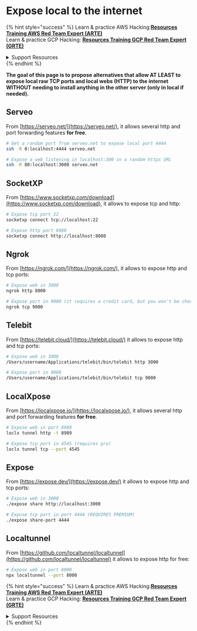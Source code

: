 # Expose local to the internet

{% hint style="success" %}
Learn & practice AWS Hacking:<img src="../../.gitbook/assets/arte.png" alt="" data-size="line">[**Resources Training AWS Red Team Expert (ARTE)**](https://training.khulnasoft.com/courses/arte)<img src="../../.gitbook/assets/arte.png" alt="" data-size="line">\
Learn & practice GCP Hacking: <img src="../../.gitbook/assets/grte.png" alt="" data-size="line">[**Resources Training GCP Red Team Expert (GRTE)**<img src="../../.gitbook/assets/grte.png" alt="" data-size="line">](https://training.khulnasoft.com/courses/grte)

<details>

<summary>Support Resources</summary>

* Check the [**subscription plans**](https://patreon.com/khulnasoft)!
* **Join the** 💬 [**Discord group**](https://discord.gg/hRep4RUj7f) or the [**telegram group**](https://t.me/peass) or **follow** us on **Twitter** 🐦 [**@resources\_live**](https://twitter.com/khulnasoft_live)**.**
* **Share hacking tricks by submitting PRs to the** [**Resources**](https://github.com/khulnasoft/resources) and [**Resources Cloud**](https://github.com/khulnasoft/resources-cloud) github repos.

</details>
{% endhint %}

**The goal of this page is to propose alternatives that allow AT LEAST to expose local raw TCP ports and local webs (HTTP) to the internet WITHOUT needing to install anything in the other server (only in local if needed).**

## **Serveo**

From [https://serveo.net/](https://serveo.net/), it allows several http and port forwarding features **for free**.

```bash
# Get a random port from serveo.net to expose local port 4444
ssh -R 0:localhost:4444 serveo.net

# Expose a web listening in localhost:300 in a random https URL
ssh -R 80:localhost:3000 serveo.net
```

## SocketXP

From [https://www.socketxp.com/download](https://www.socketxp.com/download), it allows to expose tcp and http:

```bash
# Expose tcp port 22
socketxp connect tcp://localhost:22

# Expose http port 8080
socketxp connect http://localhost:8080
```

## Ngrok

From [https://ngrok.com/](https://ngrok.com/), it allows to expose http and tcp ports:

```bash
# Expose web in 3000
ngrok http 8000

# Expose port in 9000 (it requires a credit card, but you won't be charged)
ngrok tcp 9000
```

## Telebit

From [https://telebit.cloud/](https://telebit.cloud/) it allows to expose http and tcp ports:

```bash
# Expose web in 3000
/Users/username/Applications/telebit/bin/telebit http 3000

# Expose port in 9000
/Users/username/Applications/telebit/bin/telebit tcp 9000
```

## LocalXpose

From [https://localxpose.io/](https://localxpose.io/), it allows several http and port forwarding features **for free**.

```bash
# Expose web in port 8989
loclx tunnel http -t 8989

# Expose tcp port in 4545 (requires pro)
loclx tunnel tcp --port 4545
```

## Expose

From [https://expose.dev/](https://expose.dev/) it allows to expose http and tcp ports:

```bash
# Expose web in 3000
./expose share http://localhost:3000

# Expose tcp port in port 4444 (REQUIRES PREMIUM)
./expose share-port 4444
```

## Localtunnel

From [https://github.com/localtunnel/localtunnel](https://github.com/localtunnel/localtunnel) it allows to expose http for free:

```bash
# Expose web in port 8000
npx localtunnel --port 8000
```

{% hint style="success" %}
Learn & practice AWS Hacking:<img src="../../.gitbook/assets/arte.png" alt="" data-size="line">[**Resources Training AWS Red Team Expert (ARTE)**](https://training.khulnasoft.com/courses/arte)<img src="../../.gitbook/assets/arte.png" alt="" data-size="line">\
Learn & practice GCP Hacking: <img src="../../.gitbook/assets/grte.png" alt="" data-size="line">[**Resources Training GCP Red Team Expert (GRTE)**<img src="../../.gitbook/assets/grte.png" alt="" data-size="line">](https://training.khulnasoft.com/courses/grte)

<details>

<summary>Support Resources</summary>

* Check the [**subscription plans**](https://patreon.com/khulnasoft)!
* **Join the** 💬 [**Discord group**](https://discord.gg/hRep4RUj7f) or the [**telegram group**](https://t.me/peass) or **follow** us on **Twitter** 🐦 [**@resources\_live**](https://twitter.com/khulnasoft_live)**.**
* **Share hacking tricks by submitting PRs to the** [**Resources**](https://github.com/khulnasoft/resources) and [**Resources Cloud**](https://github.com/khulnasoft/resources-cloud) github repos.

</details>
{% endhint %}

